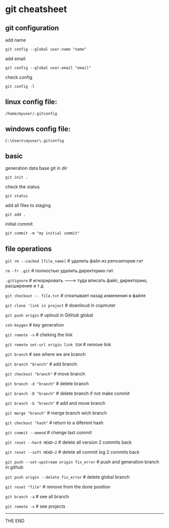 # git cheatsheet

## git configuration

add name

`git config --global user.name "name"`

add email

`git config --global user.email "email"`

check config

`git config -l`

## linux config file:

`/home/myuser/.gitconfig`

## windows config file:

`C:\Users\myuser\.gitconfig`

## basic

generation data base git in dir

`git init .`

check the status

`git status`

add all files to staging

`git add .`

initial commit

`git commit -m "my initial commit"`

## file operations

`git rm --cached [file_name]` # удалить файл из репозитория гит

`rm -fr .git`  # полностью удалить директорию гит

`.gitignore`  # игнорировать ---> туда вписать файл,
директорию, расширение и т д

`git checkout -- file.txt`    # откатывает назад изменения в файле

`git clone 'link in project`  # downloud in copmuter

`git push origin`  # uploud in GitHub global

`ssh-keygen`  # key generation

`git remote -v`  # cheking the link

`git remote set-url origin link SSH`  # remove link

`git branch`  # see where we are branch

`git branch "branch"`  # add branch

`git checkout "branch"`  # move branch

`git branch -d "branch"`  # delete branch

`git branch -D "branch"`  # delete branch if not make commit

`git branch -b "branch"`  # add and move branch

`git merge "branch"`  # merge branch wich branch

`git checkout "hash"`  # return to a diferent hash

`git commit --amend`  # chenge last commit

`git reset --hard HEAD~2`  # delete all version 2 commits back

`git reset --soft HEAD~2`  # delete all commit log 2 commits back

`git push --set-upstream origin fix_error`  # push and generation branch in
github

`git push origin --delete fix_error`  # delete global branch

`git reset "file"`  # remove from the done position

`git branch -a`  # see all branch

`git remote -v`  # see projects

---

THE END
